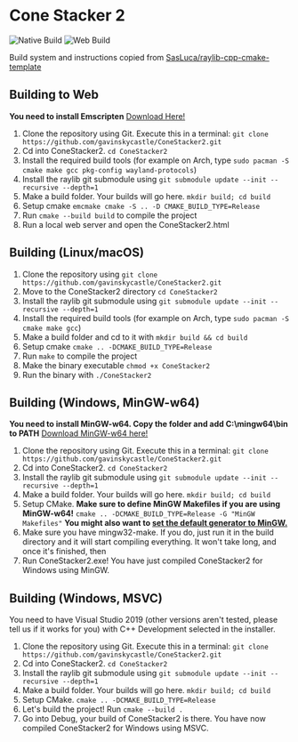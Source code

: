 # Cone Stacker 2

![Native Build](https://github.com/gavinskycastle/ConeStacker2/actions/workflows/nativebuild.yml/badge.svg) ![Web Build](https://github.com/gavinskycastle/ConeStacker2/actions/workflows/webbuild.yml/badge.svg)

Build system and instructions copied from [SasLuca/raylib-cpp-cmake-template](https://github.com/SasLuca/raylib-cpp-cmake-template)

## Building to Web

**You need to install Emscripten** [Download Here!](https://emscripten.org/docs/getting_started/downloads.html)

1. Clone the repository using Git. Execute this in a terminal: `git clone https://github.com/gavinskycastle/ConeStacker2.git`
2. Cd into ConeStacker2. `cd ConeStacker2`
3. Install the required build tools (for example on Arch, type `sudo pacman -S cmake make gcc pkg-config wayland-protocols`)
4. Install the raylib git submodule using `git submodule update --init --recursive --depth=1`
5. Make a build folder. Your builds will go here. `mkdir build; cd build`
6. Setup cmake `emcmake cmake -S .. -D CMAKE_BUILD_TYPE=Release`
7. Run `cmake --build build` to compile the project
8. Run a local web server and open the ConeStacker2.html

## Building (Linux/macOS)
 
1. Clone the repository using `git clone https://github.com/gavinskycastle/ConeStacker2.git`
2. Move to the ConeStacker2 directory `cd ConeStacker2`
3. Install the raylib git submodule using `git submodule update --init --recursive --depth=1`
4. Install the required build tools (for example on Arch, type `sudo pacman -S cmake make gcc`)
5. Make a build folder and cd to it with `mkdir build && cd build`
6. Setup cmake `cmake .. -DCMAKE_BUILD_TYPE=Release`
7. Run `make` to compile the project
8. Make the binary executable `chmod +x ConeStacker2`
9. Run the binary with `./ConeStacker2`

## Building (Windows, MinGW-w64)

**You need to install MinGW-w64. Copy the folder and add C:\mingw64\bin to PATH** [Download MinGW-w64 here!](https://github.com/niXman/mingw-builds-binaries/releases)

1. Clone the repository using Git. Execute this in a terminal: `git clone https://github.com/gavinskycastle/ConeStacker2.git`
2. Cd into ConeStacker2. `cd ConeStacker2`
3. Install the raylib git submodule using `git submodule update --init --recursive --depth=1`
4. Make a build folder. Your builds will go here. `mkdir build; cd build`
5. Setup CMake. **Make sure to define MinGW Makefiles if you are using MinGW-w64!** `cmake .. -DCMAKE_BUILD_TYPE=Release -G "MinGW Makefiles"` **You might also want to [set the default generator to MinGW.](https://stackoverflow.com/a/76580126/13137729)**
6. Make sure you have mingw32-make. If you do, just run it in the build directory and it will start compiling everything. It won't take long, and once it's finished, then
7. Run ConeStacker2.exe! You have just compiled ConeStacker2 for Windows using MinGW.

## Building (Windows, MSVC)

You need to have Visual Studio 2019 (other versions aren't tested, please tell us if it works for you) with C++ Development selected in the installer.

1. Clone the repository using Git. Execute this in a terminal: `git clone https://github.com/gavinskycastle/ConeStacker2.git`
2. Cd into ConeStacker2. `cd ConeStacker2`
3. Install the raylib git submodule using `git submodule update --init --recursive --depth=1`
4. Make a build folder. Your builds will go here. `mkdir build; cd build`
5. Setup CMake. `cmake .. -DCMAKE_BUILD_TYPE=Release`
6. Let's build the project! Run `cmake --build .`
7. Go into Debug, your build of ConeStacker2 is there. You have now compiled ConeStacker2 for Windows using MSVC.
